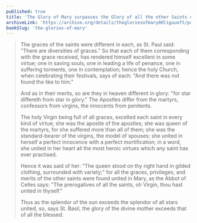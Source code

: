 ```yaml
---
published: true
title: 'The Glory of Mary surpasses the Glory of all the other Saints combined'
archiveLink: 'https://archive.org/details/thegloriesofmary00liguuoft/page/508?view=theater'
bookSlug: 'the-glories-of-mary'
---
```


> The graces of the saints were different in each, as St. Paul said: "There are diversities of graces." So that each of them corresponding with the grace received, has rendered himself excellent in some virtue; one in saving souls, one in leading a life of penance, one in suffering torments, one in contemplation; hence the holy Church, when celebrating their festivals, says of each: "And there was not found the like to him."
>
> And as in their merits, so are they in heaven different in glory: "for star differeth from star in glory." The Apostles differ from the martyrs, confessors from virgins, the innocents from penitents.
>
> The holy Virgin being full of all graces, excelled each saint in every kind of virtue; she was the apostle of the apostles; she was queen of the martyrs, for she suffered more than all of them; she was the standard-bearer of the virgins, the model of spouses; she united in herself a perfect innocence with a perfect mortification; in a word, she united in her heart all the most heroic virtues which any saint has ever practised.
>
> Hence it was said of her: "The queen stood on thy right hand in gilded clothing, surrounded with variety;" for all the graces, privileges, and merits of the other saints were found united in Mary, as the Abbot of Celles says: "The prerogatives of all the saints, oh Virgin, thou hast united in thyself."
>
> Thus as the splendor of the sun exceeds the splendor of all stars united, so, says St. Basil, the glory of the divine mother exceeds that of all the blessed.